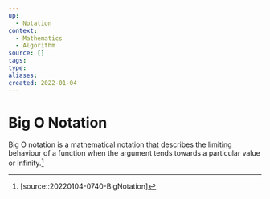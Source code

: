 ```yaml
---
up:
  - Notation
context:
  - Mathematics
  - Algorithm
source: []
tags: 
type:
aliases:
created: 2022-01-04
---
```


# Big O Notation

Big O notation is a mathematical notation that describes the limiting behaviour of a function when the argument tends towards a particular value or infinity.[^1]

[^1]: [source::20220104-0740-BigNotation]
